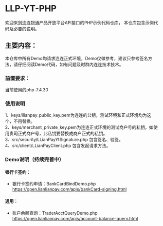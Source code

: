 # LLP-YT-PHP

欢迎来到连连银通产品开放平台API接口的PHP示例代码仓库， 本仓库包含示例代码及必要的说明。

## 主要内容：

本仓库中所有Demo均请求连连正式环境，Demo仅做参考，建议只参考签名方法，请仔细阅读Demo代码，如有问题及时群内连连技术技术。

### 前置要求：
当前使用的php-7.4.30

### 使用说明
1、keys/llianpay_public_key.pem为连连的公钥，测试环境和正式环境均为这个，不用替换。<br/>
2、keys/merchant_private_key.pem为连连正式环境的测试商户号的私钥，如使用贵司正式商户号，此私钥要替换成商户正式的私钥。<br/>
3、src/security/LLianPayYtSignature.php 包含签名、验签。<br/>
4、src/client/LLianPayClient.php 包含发起请求方法。<br/>

### Demo说明（持续完善中）
#### 银行卡签约：
* 银行卡签约申请：BankCardBindDemo.php https://open.lianlianpay.com/apis/bankCard-signing.html
#### 通用：
* 账户余额查询：TraderAcctQueryDemo.php https://open.lianlianpay.com/apis/account-balance-query.html

